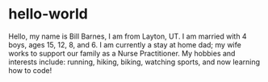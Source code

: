 # hello-world

Hello, my name is Bill Barnes, I am from Layton, UT. I am married with 4 boys, ages 15, 12, 8, and 6. I am currently a stay at home dad; my wife works to support our family as a Nurse Practitioner.  My hobbies and interests include: running, hiking, biking, watching sports, and now learning how to code!
